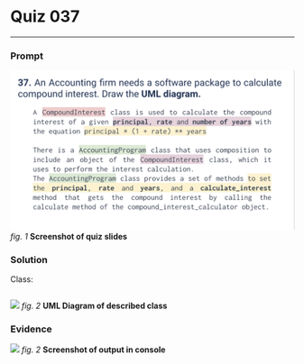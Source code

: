 # Quiz 037
<hr>

### Prompt
![](images/quiz_037_slide.png)
*fig. 1* **Screenshot of quiz slides**

### Solution
Class:
```.py

```
![](images/quiz_037_diagram.png)
*fig. 2* **UML Diagram of described class**

### Evidence
![](images/quiz_001_evidence.png)
*fig. 2* **Screenshot of output in console**